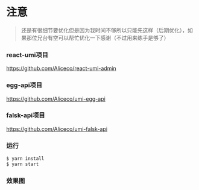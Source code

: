 # 注意
> 还是有很细节要优化但是因为我时间不够所以只能先这样（后期优化），如果那位兄台有空可以帮忙优化一下感谢（不过用来练手是够了）



### react-umi项目
https://github.com/Aliceco/react-umi-admin
### egg-api项目
https://github.com/Aliceco/umi-egg-api
### falsk-api项目
https://github.com/Aliceco/umi-falsk-api

### 运行

```bash
$ yarn install
$ yarn start
```

### 效果图
